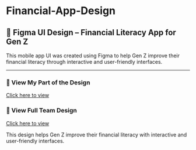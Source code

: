 # Financial-App-Design

## 📱 Figma UI Design – Financial Literacy App for Gen Z

This mobile app UI was created using Figma to help Gen Z improve their financial literacy through interactive and user-friendly interfaces.

---

### 🔗 View My Part of the Design  
[Click here to view](https://www.figma.com/design/9gz5cn9pqHiBQWQp9SUNSp/Financial-app-for-gen-z?node-id=26-130&t=GgV6PAn5X8urWLrA-1)

### 🔗 View Full Team Design  
[Click here to view](https://www.figma.com/design/9gz5cn9pqHiBQWQp9SUNSp/Financial-app-for-gen-z?node-id=0-1&t=GgV6PAn5X8urWLrA-1)


This design helps Gen Z improve their financial literacy with interactive and user-friendly interfaces.
